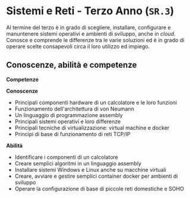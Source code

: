 # Sistemi e Reti - Terzo Anno (`SR.3`)
Al termine del terzo è in grado di scegliere, installare, configurare e manuntenere sistemi operativi e ambienti di sviluppo, anche in *cloud*. Conosce e comprende le differenze tra le varie soluzioni ed è in grado di operare scelte consapevoli circa il loro utilizzo ed impiego.

## Conoscenze, abilità e competenze

**Competenze**

**Conoscenze**
- Principali componenti hardware di un calcolatore e le loro funzioni
- Funzionamento dell'architettura di von Neumann
- Un linguaggio di programmazione assembly
- Principali sistemi operativi e loro differenze
- Principali tecniche di virtualizzazione: virtual machine e docker
- Principi di base di funzionamento di reti TCP/IP

**Abilità**
- Identificare i componenti di un calcolatore
- Creare semplici algoritmi in un linguaggio assembly
- Installare sistemi Windows e Linux anche su macchine virtuali
- Creare, avviare e gestire semplici container docker per ambienti di sviluppo
- Operare la configurazione di base di piccole reti domestiche e SOHO